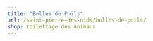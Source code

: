 ```yaml
---
title: "Bulles de Poils"
url: /saint-pierre-des-nids/bulles-de-poils/
shop: toilettage des animaux
---
```

